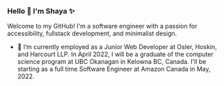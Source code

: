 ### Hello 👋 I'm Shaya ✨

Welcome to my GitHub! I'm a software engineer with a passion for accessibility, fullstack development, and minimalist design.

- 🔭 I’m currently employed as a Junior Web Developer at Osler, Hoskin, and Harcourt LLP. In April 2022, I will be a graduate of the computer science program at UBC Okanagan in Kelowna BC, Canada. I'll be starting as a full time Software Engineer at Amazon Canada in May, 2022.


<!--
**sselin-co/sselin-co** is a ✨ _special_ ✨ repository because its `README.md` (this file) appears on your GitHub profile.

Here are some ideas to get you started:

- 🔭 I’m currently working on ...
- 🌱 I’m currently learning ...
- 👯 I’m looking to collaborate on ...
- 🤔 I’m looking for help with ...
- 💬 Ask me about ...
- 📫 How to reach me: ...
- 😄 Pronouns: ...
- ⚡ Fun fact: ...
- 🌱 I’m currently studying the Microsoft 365 Platform to prepare for the M365 Associate Cloud Developer certification.
-->
